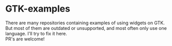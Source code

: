 # GTK-examples
There are many repositories containing examples of using widgets on GTK. But most of them are outdated or unsupported, and most often only use one language. I'll try to fix it here.  
PR's are welcome!
